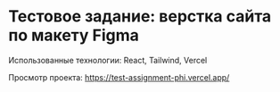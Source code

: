 # Тестовое задание: верстка сайта по макету Figma

Использованные технологии: React, Tailwind, Vercel

Просмотр проекта: 
https://test-assignment-phi.vercel.app/
